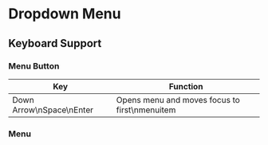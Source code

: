 # Dropdown Menu

## Keyboard Support

### Menu Button

| Key        | Function |
| ---------- | -------------------------------------------- |
| Down Arrow\nSpace\nEnter | Opens menu and moves focus to first\nmenuitem |

### Menu
